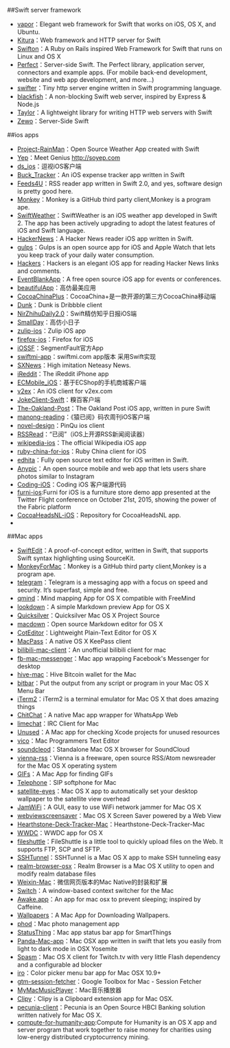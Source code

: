 ##Swift server framework

* [vapor](https://github.com/qutheory/vapor)：Elegant web framework for Swift that works on iOS, OS X, and Ubuntu.
* [Kitura](https://github.com/IBM-Swift/Kitura)：Web framework and HTTP server for Swift
* [Swifton](https://github.com/necolt/Swifton)：A Ruby on Rails inspired Web Framework for Swift that runs on Linux and OS X
* [Perfect](https://github.com/PerfectlySoft/Perfect)：Server-side Swift. The Perfect library, application server, connectors and example apps. (For mobile back-end development, website and web app development, and more...)
* [swifter](https://github.com/glock45/swifter)：Tiny http server engine written in Swift programming language.
* [blackfish](https://github.com/elliottminns/blackfish)：A non-blocking Swift web server, inspired by Express & Node.js
* [Taylor](https://github.com/izqui/Taylor)：A lightweight library for writing HTTP web servers with Swift
* [Zewo](https://github.com/Zewo/Zewo)：Server-Side Swift


##ios apps
* [Project-RainMan](https://github.com/Mav3r1ck/Project-RainMan)：Open Source Weather App created with Swift
* [Yep](https://github.com/CatchChat/Yep)：Meet Genius http://soyep.com
* [ds_ios](https://github.com/doushiDev/ds_ios)：逗视iOS客户端
* [Buck_Tracker](https://github.com/hkalexling/Buck_Tracker)：An iOS expense tracker app written in Swift
* [Feeds4U](https://github.com/EvgenyKarkan/Feeds4U)：RSS reader app written in Swift 2.0, and yes, software design is pretty good here.
* [Monkey](https://github.com/coderyi/Monkey)：Monkey is a GitHub third party client,Monkey is a program ape. 
* [SwiftWeather](https://github.com/JakeLin/SwiftWeather)：SwiftWeather is an iOS weather app developed in Swift 2. The app has been actively upgrading to adopt the latest features of iOS and Swift language.
* [HackerNews](https://github.com/amitburst/HackerNews)：A Hacker News reader iOS app written in Swift.
* [gulps](https://github.com/FancyPixel/gulps)：Gulps is an open source app for iOS and Apple Watch that lets you keep track of your daily water consumption.
* [Hackers](https://github.com/weiran/Hackers)：Hackers is an elegant iOS app for reading Hacker News links and comments. 
* [EventBlankApp](https://github.com/icanzilb/EventBlankApp)：A free open source iOS app for events or conferences. 
* [beautifulApp](https://github.com/lyimin/beautifulApp)：高仿最美应用
* [CocoaChinaPlus](https://github.com/zixun/CocoaChinaPlus)：CocoaChina+是一款开源的第三方CocoaChina移动端
* [Dunk](https://github.com/naoyashiga/Dunk)：Dunk is Dribbble client
* [NirZhihuDaily2.0](https://github.com/zpz1237/NirZhihuDaily2.0)：Swift精仿知乎日报iOS端
* [SmallDay](https://github.com/ZhongTaoTian/SmallDay)：高仿小日子
* [zulip-ios](https://github.com/zulip/zulip-ios)：Zulip iOS app
* [firefox-ios](https://github.com/mozilla/firefox-ios)：Firefox for iOS
* [iOSSF](https://github.com/gaosboy/iOSSF)：SegmentFault官方App
* [swiftmi-app](https://github.com/feiin/swiftmi-app)：swiftmi.com app版本 采用Swift实现
* [SXNews](https://github.com/dsxNiubility/SXNews)：High imitation Neteasy News. 
* [iReddit](https://github.com/reddit/iReddit)：The iReddit iPhone app
* [ECMobile_iOS](https://github.com/GeekZooStudio/ECMobile_iOS)：基于ECShop的手机商城客户端
* [v2ex](https://github.com/singro/v2ex)：An iOS client for v2ex.com
* [JokeClient-Swift](https://github.com/YANGReal/JokeClient-Swift)：糗百客户端
* [The-Oakland-Post](https://github.com/aclissold/The-Oakland-Post)：The Oakland Post iOS app, written in pure Swift
* [manong-reading](https://github.com/icepy/manong-reading)：《猿已阅》码农周刊iOS客户端
* [novel-design](https://github.com/ltebean/novel-design)：PinQu ios client
* [RSSRead](https://github.com/ming1016/RSSRead)：“已阅”（iOS上开源RSS新闻阅读器）
* [wikipedia-ios](https://github.com/wikimedia/wikipedia-ios)：The official Wikipedia iOS app
* [ruby-china-for-ios](https://github.com/ruby-china/ruby-china-for-ios)：Ruby China client for iOS
* [edhita](https://github.com/tnantoka/edhita)：Fully open source text editor for iOS written in Swift.
* [Anypic](https://github.com/ParsePlatform/Anypic)：An open source mobile and web app that lets users share photos similar to Instagram
* [Coding-iOS](https://github.com/Coding/Coding-iOS)：Coding iOS 客户端源代码
* [furni-ios](https://github.com/twitterdev/furni-ios):Furni for iOS is a furniture store demo app presented at the Twitter Flight conference on October 21st, 2015, showing the power of the Fabric platform
* [CocoaHeadsNL-iOS](https://github.com/CocoaHeadsNL/CocoaHeadsNL-iOS)：Repository for CocoaHeadsNL app.
* 




##Mac apps

* [SwiftEdit](https://github.com/jpsim/SwiftEdit)：A proof-of-concept editor, written in Swift, that supports Swift syntax highlighting using SourceKit.
* [MonkeyForMac](https://github.com/coderyi/MonkeyForMac)：Monkey is a GitHub third party client,Monkey is a program ape.
* [telegram](https://github.com/overtake/telegram)：Telegram is a messaging app with a focus on speed and security. It’s superfast, simple and free.
* [qmind](https://github.com/qvacua/qmind)：Mind mapping App for OS X compatible with FreeMind
* [lookdown](https://github.com/qvacua/lookdown)：A simple Markdown preview App for OS X 
* [Quicksilver](https://github.com/quicksilver/Quicksilver)：Quicksilver Mac OS X Project Source
* [macdown](https://github.com/insidegui/macdown)：Open source Markdown editor for OS X
* [CotEditor](https://github.com/coteditor/CotEditor)：Lightweight Plain-Text Editor for OS X
* [MacPass](https://github.com/mstarke/MacPass)：A native OS X KeePass client
* [bilibili-mac-client](https://github.com/typcn/bilibili-mac-client)：An unofficial bilibili client for mac
* [fb-mac-messenger](https://github.com/rsms/fb-mac-messenger)：Mac app wrapping Facebook's Messenger for desktop
* [hive-mac](https://github.com/hivewallet/hive-mac)：Hive Bitcoin wallet for the Mac
* [bitbar](https://github.com/matryer/bitbar)：Put the output from any script or program in your Mac OS X Menu Bar 
* [iTerm2](https://github.com/gnachman/iTerm2)：iTerm2 is a terminal emulator for Mac OS X that does amazing things
* [ChitChat](https://github.com/stonesam92/ChitChat)：A native Mac app wrapper for WhatsApp Web
* [limechat](https://github.com/psychs/limechat)：IRC Client for Mac
* [Unused](https://github.com/jeffhodnett/Unused)：A Mac app for checking Xcode projects for unused resources
* [vico](https://github.com/vicoapp/vico)：Mac Programmers Text Editor
* [soundcleod](https://github.com/salomvary/soundcleod)：Standalone Mac OS X browser for SoundCloud
* [vienna-rss](https://github.com/ViennaRSS/vienna-rss)：Vienna is a freeware, open source RSS/Atom newsreader for the Mac OS X operating system
* [GIFs](https://github.com/orta/GIFs)：A Mac App for finding GIFs
* [Telephone](https://github.com/eofster/Telephone)：SIP softphone for Mac
* [satellite-eyes](https://github.com/tomtaylor/satellite-eyes)：Mac OS X app to automatically set your desktop wallpaper to the satellite view overhead
* [JamWiFi](https://github.com/unixpickle/JamWiFi/tree/master/JamWiFi)：A GUI, easy to use WiFi network jammer for Mac OS X
* [webviewscreensaver](https://github.com/liquidx/webviewscreensaver)：Mac OS X Screen Saver powered by a Web View
* [Hearthstone-Deck-Tracker-Mac](https://github.com/Jeswang/Hearthstone-Deck-Tracker-Mac)：Hearthstone-Deck-Tracker-Mac
* [WWDC](https://github.com/insidegui/WWDC)：WWDC app for OS X
* [fileshuttle](https://github.com/FileShuttle/fileshuttle)：FileShuttle is a little tool to quickly upload files on the Web. It supports FTP, SCP and SFTP.
* [SSHTunnel](https://github.com/primalmotion/SSHTunnel)：SSHTunnel is a Mac OS X app to make SSH tunneling easy
* [realm-browser-osx](https://github.com/realm/realm-browser-osx)：Realm Browser is a Mac OS X utility to open and modify realm database files
* [Weixin-Mac](https://github.com/iAladdin/Weixin-Mac)：微信网页版本的Mac Native的封装和扩展
* [Switch](https://github.com/numist/Switch)：A window-based context switcher for the Mac
* [Awake.app](https://github.com/xiaozi/Awake.app)：An app for mac osx to prevent sleeping; inspired by Caffeine.
* [Wallpapers](https://github.com/orta/Wallpapers)：A Mac App for Downloading Wallpapers.
* [phod](https://github.com/jsh1/phod)：Mac photo management app
* [StatusThing](https://github.com/alexking/StatusThing)：Mac app status bar app for SmartThings 
* [Panda-Mac-app](https://github.com/pablosproject/Panda-Mac-app)：Mac OSX app written in swift that lets you easily from light to dark mode in OSX Yosemite
* [Spasm](https://github.com/SkylerLipthay/Spasm)：Mac OS X client for Twitch.tv with very little Flash dependency and a configurable ad blocker
* [iro](https://github.com/ripeworks/iro)：Color picker menu bar app for Mac OSX 10.9+
* [gtm-session-fetcher](https://github.com/google/gtm-session-fetcher)：Google Toolbox for Mac - Session Fetcher
* [MyMacMusicPlayer](https://github.com/isaced/MyMacMusicPlayer)：Mac音乐播放器
* [Clipy](https://github.com/Clipy/Clipy)：Clipy is a Clipboard extension app for Mac OSX.
* [pecunia-client](https://github.com/pecuniabanking/pecunia-client)：Pecunia is an Open Source HBCI Banking solution written natively for Mac OS X.
* [compute-for-humanity-app](https://github.com/ComputeForHumanity/compute-for-humanity-app):Compute for Humanity is an OS X app and server program that work together to raise money for charities using low-energy distributed cryptocurrency mining.


